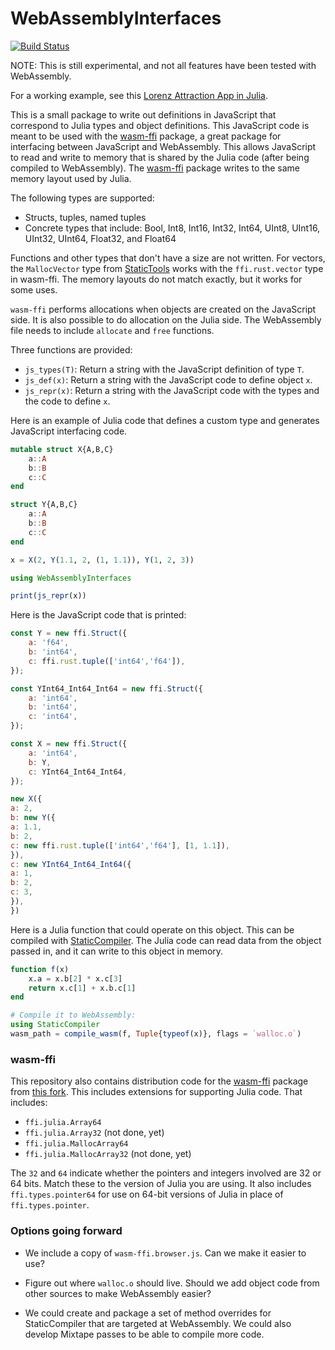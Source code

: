 # WebAssemblyInterfaces

[![Build Status](https://github.com/tshort/WebAssemblyInterfaces.jl/actions/workflows/CI.yml/badge.svg?branch=main)](https://github.com/tshort/WebAssemblyInterfaces.jl/actions/workflows/CI.yml?query=branch%3Amain)

NOTE: This is still experimental, and not all features have been tested with WebAssembly.

For a working example, see this [Lorenz Attraction App in Julia](http://tshort.github.io/Lorenz-WebAssembly-Model.jl). 

This is a small package to write out definitions in JavaScript that correspond to Julia types and object definitions. This JavaScript code is meant to be used with the [wasm-ffi](https://github.com/DeMille/wasm-ffi/) package, a great package for interfacing between JavaScript and WebAssembly. This allows JavaScript to read and write to memory that is shared by the Julia code (after being compiled to WebAssembly). The [wasm-ffi](https://github.com/DeMille/wasm-ffi/) package writes to the same memory layout used by Julia.

The following types are supported:
* Structs, tuples, named tuples
* Concrete types that include: Bool, Int8, Int16, Int32, Int64, UInt8, UInt16, UInt32, UInt64, Float32, and Float64 

Functions and other types that don't have a size are not written. For vectors, the `MallocVector` type from [StaticTools](https://github.com/brenhinkeller/StaticTools.jl) works with the `ffi.rust.vector` type in wasm-ffi. The memory layouts do not match exactly, but it works for some uses.

`wasm-ffi` performs allocations when objects are created on the JavaScript side. It is also possible to do allocation on the Julia side. The WebAssembly file needs to include `allocate` and `free` functions.

Three functions are provided:

* `js_types(T)`: Return a string with the JavaScript definition of type `T`.
* `js_def(x)`: Return a string with the JavaScript code to define object `x`.
* `js_repr(x)`: Return a string with the JavaScript code with the types and the code to define `x`.

Here is an example of Julia code that defines a custom type and generates JavaScript interfacing code.

```jl
mutable struct X{A,B,C}
    a::A
    b::B
    c::C
end

struct Y{A,B,C}
    a::A
    b::B
    c::C
end

x = X(2, Y(1.1, 2, (1, 1.1)), Y(1, 2, 3))

using WebAssemblyInterfaces

print(js_repr(x))
```

Here is the JavaScript code that is printed:
```js
const Y = new ffi.Struct({
    a: 'f64',
    b: 'int64',
    c: ffi.rust.tuple(['int64','f64']),
});

const YInt64_Int64_Int64 = new ffi.Struct({
    a: 'int64',
    b: 'int64',
    c: 'int64',
});

const X = new ffi.Struct({
    a: 'int64',
    b: Y,
    c: YInt64_Int64_Int64,
});

new X({
a: 2,
b: new Y({
a: 1.1,
b: 2,
c: new ffi.rust.tuple(['int64','f64'], [1, 1.1]),
}),
c: new YInt64_Int64_Int64({
a: 1,
b: 2,
c: 3,
}),
})
```

Here is a Julia function that could operate on this object. This can be compiled with [StaticCompiler](https://github.com/tshort/StaticCompiler.jl). The Julia code can read data from the object passed in, and it can write to this object in memory.

```jl
function f(x)
    x.a = x.b[2] * x.c[3]
    return x.c[1] + x.b.c[1]
end

# Compile it to WebAssembly:
using StaticCompiler
wasm_path = compile_wasm(f, Tuple{typeof(x)}, flags = `walloc.o`)

```

### wasm-ffi

This repository also contains distribution code for the [wasm-ffi](https://github.com/DeMille/wasm-ffi/) package from [this fork](https://github.com/tshort/wasm-ffi/). This includes extensions for supporting Julia code. That includes:
* `ffi.julia.Array64`
* `ffi.julia.Array32`  (not done, yet)
* `ffi.julia.MallocArray64`
* `ffi.julia.MallocArray32`  (not done, yet)

The `32` and `64` indicate whether the pointers and integers involved are 32 or 64 bits. Match these to the version of Julia you are using. It also includes `ffi.types.pointer64` for use on 64-bit versions of Julia in place of `ffi.types.pointer`.

### Options going forward

* We include a copy of `wasm-ffi.browser.js`. Can we make it easier to use?

* Figure out where `walloc.o` should live. Should we add object code from other sources to make WebAssembly easier?

* We could create and package a set of method overrides for StaticCompiler that are targeted at WebAssembly. We could also develop Mixtape passes to be able to compile more code.
